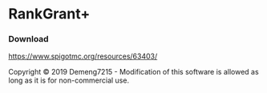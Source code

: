 # RankGrant+

### Download
https://www.spigotmc.org/resources/63403/

Copyright © 2019 Demeng7215 - Modification of this software is allowed as long as it is for non-commercial use.